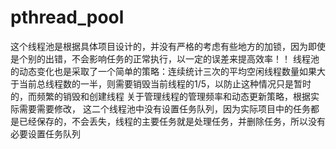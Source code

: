 pthread_pool
============

这个线程池是根据具体项目设计的，并没有严格的考虑有些地方的加锁，因为即使是个别的出错，不会影响任务的正常执行，以一定的误差来提高效率！！
 线程池的动态变化也是采取了一个简单的策略：连续统计三次的平均空闲线程数量如果大于当前总线程数的一半，则需要销毁当前线程的1/5，以防止这种情况只是暂时的，而频繁的销毁和创建线程
 关于管理线程的管理频率和动态更新策略，根据实际需要需要修改，
 这二个线程池中没有设置任务队列，因为实际项目中的任务都是已经保存的，不会丢失，线程的主要任务就是处理任务，并删除任务，所以没有必要设置任务队列

